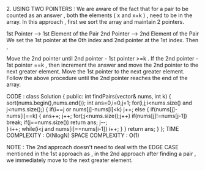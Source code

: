 ​2. USING TWO POINTERS :
We are aware of the fact that for a pair to be counted as an answer , both the elements ( x and x+k ) , need to be in the array.
In this approach , first we sort the array and maintain 2 pointers.

1st Pointer --> 1st Element of the Pair
2nd Pointer --> 2nd Element of the Pair
We set the 1st pointer at the 0th index and 2nd pointer at the 1st index. Then ,

Move the 2nd pointer until 2nd pointer - 1st pointer >=k .
If the 2nd pointer - 1st pointer ==k , then increment the answer and move the 2nd pointer to the next greater element.
Move the 1st pointer to the next greater element.
Follow the above procedure until the 2nd pointer reaches the end of the array.

CODE :
class Solution {
public:
    int findPairs(vector<int>& nums, int k) {
        sort(nums.begin(),nums.end());
        int ans=0,i=0,j=1;
        for(i,j;i<nums.size() and j<nums.size();)
        {
            if(i==j or nums[j]-nums[i]<k)
                j++;
            else 
            {
                if(nums[j]-nums[i]==k)
                {
                    ans++;
                    j++;
                    for(;j<nums.size();j++)
                        if(nums[j]!=nums[j-1])
                            break;
                    if(j==nums.size())
                    return ans;
                    j--;                  
                }
                i++;
                while(i<j and nums[i]==nums[i-1])
                    i++;
            }
        }
        return ans;
    }
};
TIME COMPLEXITY : O(NlogN)
SPACE COMPLEXITY : O(1)

NOTE : The 2nd approach doesn't need to deal with the EDGE CASE mentioned in the 1st approach as , in the 2nd approach after finding a pair , we immediately move to the next greater element.
